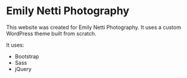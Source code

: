 <h1>Emily Netti Photography</h1>
<p>This website was created for Emily Netti Photography. It uses a custom WordPress theme built from scratch.</p>
<p>It uses: </p>
<ul>
  <li>Bootstrap</li>
  <li>Sass</li>
  <li>jQuery</li>
</ul>

